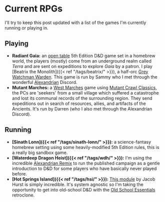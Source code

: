 # Current RPGs


I'll try to keep this post updated with a list of the games I'm currently
running or playing in.

## Playing

* **Radiant Gaia:** an [open table](https://thealexandrian.net/wordpress/38643/roleplaying-games/open-table-manifesto)
    5th Edition D\&D game set in a homebrew world, the players (mostly) come
    from an underground realm called *Terra* and are sent on expeditions to
    explore *Gaia* by a patron. I play [Beatrix the Monolith]({{< ref "/tags/beatrix/" >}}),
    a half-orc [Grey Watchman Warden](https://mfov.magehandpress.com/2016/12/warden.html).
    This game is run by Sammy who I met through the wonderful
    [Alexandrian](https://thealexandrian.net/) Discord.
* **Mutant Marches:** a [West Marches](https://arsludi.lamemage.com/index.php/78/grand-experiments-west-marches/)
    game using [Mutant Crawl Classics](https://goodman-games.com/store/mutant-crawl-classics/),
    the PCs are 'seekers' from a small village which suffered a catastrophe
    and lost its communal records of the surrounding region. They send
    expeditions out in search of resources, allies, and artifacts of the
    Ancients. It's run by Darren (who I also met through the Alexandrian
    Discord).

## Running

* **[Sinath Lonn]({{< ref "/tags/sinath-lonn/" >}}):** a science-fantasy
    homebrew setting using some heavily-modified 5th Edition rules, this is a
    really big sandbox game.
* **[Waterdeep Dragon Heist]({{< ref "/tags/wdh/" >}}):** I'm using the
    incredible [Alexandrian Remix](https://thealexandrian.net/wordpress/41217/roleplaying-games/dragon-heist-remix-part-1-the-villains)
    to run the published campaign as a gentle introduction to D\&D for some
    players who have basically never played before.
* **[Hot Springs Island]({{< ref "/tags/hsi/" >}}):**
    [This module](https://swordfishislands.itch.io/hot-springs-island)
    by Jacob Hurst is simply incredible. It's system agnostic so I'm taking
    the opportunity to get into old-school D\&D with the
    [Old School Essentials](https://necroticgnome.com/) retroclone.

